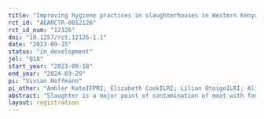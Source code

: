 ```yaml
---
title: "Improving hygiene practices in slaughterhouses in Western Kenya"
rct_id: "AEARCTR-0012126"
rct_id_num: "12126"
doi: "10.1257/rct.12126-1.1"
date: "2023-09-15"
status: "in_development"
jel: "Q18"
start_year: "2023-09-18"
end_year: "2024-03-29"
pi: "Vivian Hoffmann"
pi_other: "Ambler KateIFPRI; Elizabeth CookILRI; Lilian OtoigoILRI; Alice KiarieILRI"
abstract: "Slaughter is a major point of contamination of meat with food-borne pathogens. This trial, conducted in up to 150 slaughter facilities in Western Kenya, will evaluate the impact of training slaughterhouse workers on good hygiene practices, providing basic hygiene equipment to workers and facility managers, and monitoring workers' hygiene practices through weekly checklists completed by meat inspectors. Workers in a subset of treatment facilities will be given cash incentives conditional on their compliance with adherence to the recommended practices on which they are trained. "
layout: registration
---
```


